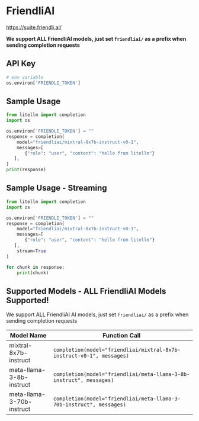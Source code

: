 # FriendliAI
https://suite.friendli.ai/

**We support ALL FriendliAI models, just set `friendliai/` as a prefix when sending completion requests**

## API Key
```python
# env variable
os.environ['FRIENDLI_TOKEN']
```

## Sample Usage
```python
from litellm import completion
import os

os.environ['FRIENDLI_TOKEN'] = ""
response = completion(
    model="friendliai/mixtral-8x7b-instruct-v0-1", 
    messages=[
       {"role": "user", "content": "hello from litellm"}
   ],
)
print(response)
```

## Sample Usage - Streaming
```python
from litellm import completion
import os

os.environ['FRIENDLI_TOKEN'] = ""
response = completion(
    model="friendliai/mixtral-8x7b-instruct-v0-1", 
    messages=[
       {"role": "user", "content": "hello from litellm"}
   ],
    stream=True
)

for chunk in response:
    print(chunk)
```


## Supported Models - ALL FriendliAI Models Supported!
We support ALL FriendliAI AI models, just set `friendliai/` as a prefix when sending completion requests

| Model Name               | Function Call                                                                                                                                                      |
|--------------------------|------------------------------------------------------------------------------------------------------------------------------------------------------------------|
| mixtral-8x7b-instruct | `completion(model="friendliai/mixtral-8x7b-instruct-v0-1", messages)` | 
| meta-llama-3-8b-instruct | `completion(model="friendliai/meta-llama-3-8b-instruct", messages)` |
| meta-llama-3-70b-instruct | `completion(model="friendliai/meta-llama-3-70b-instruct", messages)` |  
